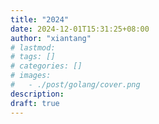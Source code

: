 ```yaml
---
title: "2024"
date: 2024-12-01T15:31:25+08:00
author: "xiantang"
# lastmod: 
# tags: []
# categories: []
# images:
#   - ./post/golang/cover.png
description:
draft: true
---
```


